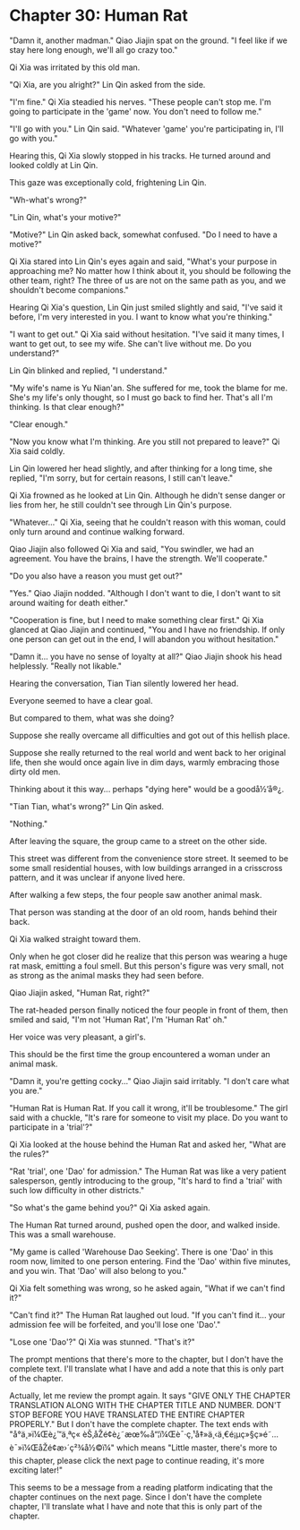 ﻿# Chapter 30: Human Rat

"Damn it, another madman." Qiao Jiajin spat on the ground. "I feel like if we stay here long enough, we'll all go crazy too."

Qi Xia was irritated by this old man.

"Qi Xia, are you alright?" Lin Qin asked from the side.

"I'm fine." Qi Xia steadied his nerves. "These people can't stop me. I'm going to participate in the 'game' now. You don't need to follow me."

"I'll go with you." Lin Qin said. "Whatever 'game' you're participating in, I'll go with you."

Hearing this, Qi Xia slowly stopped in his tracks. He turned around and looked coldly at Lin Qin.

This gaze was exceptionally cold, frightening Lin Qin.

"Wh-what's wrong?"

"Lin Qin, what's your motive?"

"Motive?" Lin Qin asked back, somewhat confused. "Do I need to have a motive?"

Qi Xia stared into Lin Qin's eyes again and said, "What's your purpose in approaching me? No matter how I think about it, you should be following the other team, right? The three of us are not on the same path as you, and we shouldn't become companions."

Hearing Qi Xia's question, Lin Qin just smiled slightly and said, "I've said it before, I'm very interested in you. I want to know what you're thinking."

"I want to get out." Qi Xia said without hesitation. "I've said it many times, I want to get out, to see my wife. She can't live without me. Do you understand?"

Lin Qin blinked and replied, "I understand."

"My wife's name is Yu Nian'an. She suffered for me, took the blame for me. She's my life's only thought, so I must go back to find her. That's all I'm thinking. Is that clear enough?"

"Clear enough."

"Now you know what I'm thinking. Are you still not prepared to leave?" Qi Xia said coldly.

Lin Qin lowered her head slightly, and after thinking for a long time, she replied, "I'm sorry, but for certain reasons, I still can't leave."

Qi Xia frowned as he looked at Lin Qin. Although he didn't sense danger or lies from her, he still couldn't see through Lin Qin's purpose.

"Whatever..." Qi Xia, seeing that he couldn't reason with this woman, could only turn around and continue walking forward.

Qiao Jiajin also followed Qi Xia and said, "You swindler, we had an agreement. You have the brains, I have the strength. We'll cooperate."

"Do you also have a reason you must get out?"

"Yes." Qiao Jiajin nodded. "Although I don't want to die, I don't want to sit around waiting for death either."

"Cooperation is fine, but I need to make something clear first." Qi Xia glanced at Qiao Jiajin and continued, "You and I have no friendship. If only one person can get out in the end, I will abandon you without hesitation."

"Damn it... you have no sense of loyalty at all?" Qiao Jiajin shook his head helplessly. "Really not likable."

Hearing the conversation, Tian Tian silently lowered her head.

Everyone seemed to have a clear goal.

But compared to them, what was she doing?

Suppose she really overcame all difficulties and got out of this hellish place.

Suppose she really returned to the real world and went back to her original life, then she would once again live in dim days, warmly embracing those dirty old men.

Thinking about it this way... perhaps "dying here" would be a goodå½’å®¿.

"Tian Tian, what's wrong?" Lin Qin asked.

"Nothing."

After leaving the square, the group came to a street on the other side.

This street was different from the convenience store street. It seemed to be some small residential houses, with low buildings arranged in a crisscross pattern, and it was unclear if anyone lived here.

After walking a few steps, the four people saw another animal mask.

That person was standing at the door of an old room, hands behind their back.

Qi Xia walked straight toward them.

Only when he got closer did he realize that this person was wearing a huge rat mask, emitting a foul smell. But this person's figure was very small, not as strong as the animal masks they had seen before.

Qiao Jiajin asked, "Human Rat, right?"

The rat-headed person finally noticed the four people in front of them, then smiled and said, "I'm not 'Human Rat', I'm 'Human Rat' oh."

Her voice was very pleasant, a girl's.

This should be the first time the group encountered a woman under an animal mask.

"Damn it, you're getting cocky..." Qiao Jiajin said irritably. "I don't care what you are."

"Human Rat is Human Rat. If you call it wrong, it'll be troublesome." The girl said with a chuckle, "It's rare for someone to visit my place. Do you want to participate in a 'trial'?"

Qi Xia looked at the house behind the Human Rat and asked her, "What are the rules?"

"Rat 'trial', one 'Dao' for admission." The Human Rat was like a very patient salesperson, gently introducing to the group, "It's hard to find a 'trial' with such low difficulty in other districts."

"So what's the game behind you?" Qi Xia asked again.

The Human Rat turned around, pushed open the door, and walked inside. This was a small warehouse.

"My game is called 'Warehouse Dao Seeking'. There is one 'Dao' in this room now, limited to one person entering. Find the 'Dao' within five minutes, and you win. That 'Dao' will also belong to you."

Qi Xia felt something was wrong, so he asked again, "What if we can't find it?"

"Can't find it?" The Human Rat laughed out loud. "If you can't find it... your admission fee will be forfeited, and you'll lose one 'Dao'."

"Lose one 'Dao'?" Qi Xia was stunned. "That's it?"

The prompt mentions that there's more to the chapter, but I don't have the complete text. I'll translate what I have and add a note that this is only part of the chapter.

Actually, let me review the prompt again. It says "GIVE ONLY THE CHAPTER TRANSLATION ALONG WITH THE CHAPTER TITLE AND NUMBER. DON'T STOP BEFORE YOU HAVE TRANSLATED THE ENTIRE CHAPTER PROPERLY." But I don't have the complete chapter. The text ends with "å°ä¸»ï¼Œè¿™ä¸ªç« èŠ‚åŽé¢è¿˜æœ‰å“¦ï¼Œè¯·ç‚¹å‡»ä¸‹ä¸€é¡µç»§ç»­é˜…è¯»ï¼ŒåŽé¢æ›´ç²¾å½©ï¼" which means "Little master, there's more to this chapter, please click the next page to continue reading, it's more exciting later!"

This seems to be a message from a reading platform indicating that the chapter continues on the next page. Since I don't have the complete chapter, I'll translate what I have and note that this is only part of the chapter.
